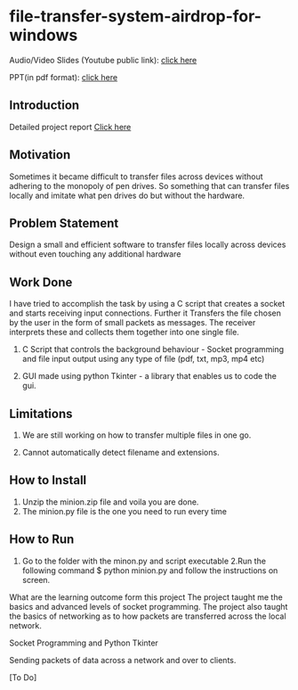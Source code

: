 # file-transfer-system-airdrop-for-windows


Audio/Video Slides (Youtube public link): [click here](https://www.youtube.com/watch?v=qlAoMFWXEEM&feature=youtu.be)

PPT(in pdf format): [click here](https://drive.google.com/file/d/1EHDyd2dno58YGTTQSGycbTXnEvYKNXS_/view?usp=sharing)


## Introduction

Detailed project report [Click here](https://drive.google.com/file/d/1J6bqp6LI2IzUYWFZgzue78fnW0GExLX6/view?usp=sharing)


## Motivation

Sometimes it became difficult to transfer files across devices without adhering to the monopoly of pen drives. So something that can transfer files locally and imitate what pen drives do but without the hardware.


## Problem Statement

Design a small and efficient software to transfer files locally across devices without even touching any additional hardware


## Work Done

I have tried to accomplish the task by using a C script that creates a socket and starts receiving input connections. Further it Transfers the file chosen by the user in the form of small packets as messages. The receiver interprets these and collects them together into one single file. 
1. C Script that controls the background behaviour - Socket programming and file input output using any type of file (pdf, txt, mp3, mp4 etc)


2. GUI made using python Tkinter - a library that enables us to code the gui.



## Limitations

1. We are still working on how to transfer multiple files in one go.


2. Cannot automatically detect filename and extensions.



## How to Install

1. Unzip the minion.zip file and voila you are done.
2. The minion.py file is the one you need to run every time


## How to Run

1. Go to the folder with the minon.py and script executable
2.Run the following command $ python minion.py and follow the instructions on screen.



What are the learning outcome form this project
The project taught me the basics and advanced levels of socket programming. The project also taught the basics of networking as to how packets are transferred across the local network. 

Socket Programming and Python Tkinter


Sending packets of data across a network and over to clients.

[To Do]

